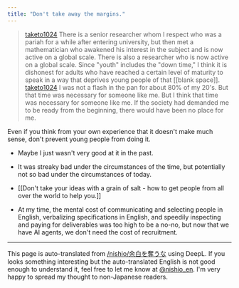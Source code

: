 ```yaml
---
title: "Don't take away the margins."
---
```


> [taketo1024](https://x.com/taketo1024/status/1890182169357873376) There is a senior researcher whom I respect who was a pariah for a while after entering university, but then met a mathematician who awakened his interest in the subject and is now active on a global scale. There is also a researcher who is now active on a global scale.
>  Since "youth" includes the "down time," I think it is dishonest for adults who have reached a certain level of maturity to speak in a way that deprives young people of that [[blank space]].
> [taketo1024](https://x.com/taketo1024/status/1890183081577050319) I was not a flash in the pan for about 80% of my 20's. But that time was necessary for someone like me. But I think that time was necessary for someone like me. If the society had demanded me to be ready from the beginning, there would have been no place for me.

Even if you think from your own experience that it doesn't make much sense, don't prevent young people from doing it.
- Maybe I just wasn't very good at it in the past.
- It was streaky bad under the circumstances of the time, but potentially not so bad under the circumstances of today.

- [[Don't take your ideas with a grain of salt - how to get people from all over the world to help you.]]
- At my time, the mental cost of communicating and selecting people in English, verbalizing specifications in English, and speedily inspecting and paying for deliverables was too high to be a no-no, but now that we have AI agents, we don't need the cost of recruitment.

---
This page is auto-translated from [/nishio/余白を奪うな](https://scrapbox.io/nishio/余白を奪うな) using DeepL. If you looks something interesting but the auto-translated English is not good enough to understand it, feel free to let me know at [@nishio_en](https://twitter.com/nishio_en). I'm very happy to spread my thought to non-Japanese readers.